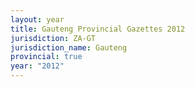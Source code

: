 ```yaml
---
layout: year
title: Gauteng Provincial Gazettes 2012
jurisdiction: ZA-GT
jurisdiction_name: Gauteng
provincial: true
year: "2012"
---
```

